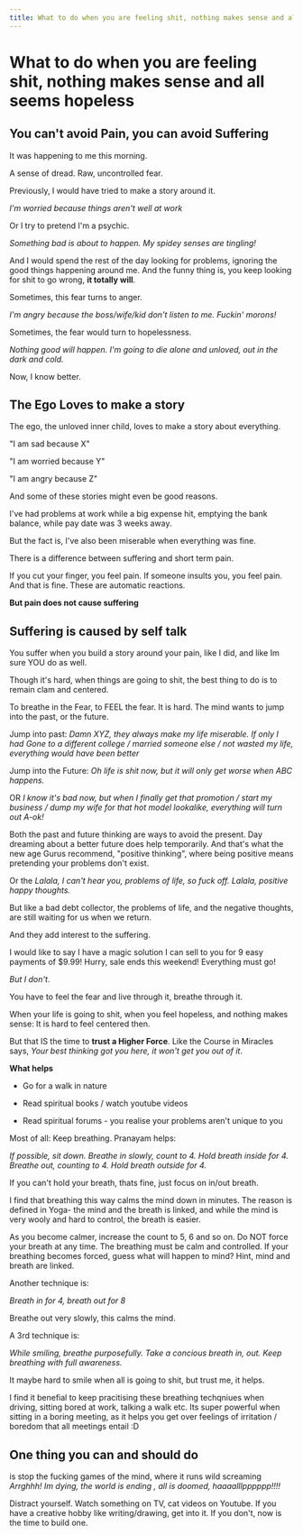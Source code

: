 ```yaml
---
title: What to do when you are feeling shit, nothing makes sense and all seems hopeless
---
```


# What to do when you are feeling shit, nothing makes sense and all seems hopeless

## You can't avoid Pain, you can avoid Suffering


It was happening to me this morning.

A sense of dread. Raw, uncontrolled fear.



Previously, I would have tried to make a story around it.

*I'm worried because things aren't well at work*

Or I try to pretend I'm a psychic.

*Something bad is about to happen. My spidey senses are tingling!*

And I would spend the rest of the day looking for problems, ignoring the good things happening around me. And the funny thing is, you keep looking for shit to go wrong, **it totally will**.


Sometimes, this fear turns to anger.

*I'm angry because the boss/wife/kid don't listen to me. Fuckin' morons!*

Sometimes, the fear would turn to hopelessness.

*Nothing good will happen. I'm going to die alone and unloved, out in the dark and cold.*

Now, I know better. 

## The Ego Loves to make a story

The ego, the unloved inner child, loves to make a story about everything.

"I am sad because X"

"I am worried because Y"

"I am angry because Z"

And some of these stories might even be good reasons.

I've had problems at work while a big expense hit, emptying the bank balance, while pay date was 3 weeks away.

But the fact is, I've also been miserable when everything was fine.

There is a difference between suffering and short term pain.

If you cut your finger, you feel pain. If someone insults you, you feel pain. And that is fine. These are automatic reactions.

**But pain does not cause suffering**

## Suffering is caused by self talk

You suffer when you build a story around your pain, like I did, and like Im sure YOU do as well.

Though it's hard, when things are going to shit, the best thing to do is to remain clam and centered.

To breathe in the Fear, to FEEL the fear. It is hard. The mind wants to jump into the past, or the future.

Jump into past: *Damn XYZ, they always make my life miserable. If only I had Gone to a different college / married someone else / not wasted my life, everything would have been better*

Jump into the Future: *Oh life is shit now, but it will only get worse when ABC happens.*

OR *I know it's bad now, but when I finally get that promotion / start my business / dump my wife for that hot model lookalike, everything will turn out A-ok!*

Both the past and future thinking are ways to avoid the present. Day dreaming about a better future does help temporarily. And that's what the new age Gurus recommend, "positive thinking", where being positive means pretending your problems don't exist.

Or the *Lalala, I can't hear you, problems of life, so fuck off. Lalala, positive happy thoughts.*

But like a bad debt collector, the problems of life, and the negative thoughts, are still waiting for us when we return.

And they add interest to the suffering.

I would like to say I have a magic solution I can sell to you for 9 easy payments of $9.99! Hurry, sale ends this weekend! Everything must go!

*But I don't*.

You have to feel the fear and live through it, breathe through it.

When your life is going to shit, when you feel hopeless, and nothing makes sense: It is hard to  feel centered then.

But that IS the time to **trust a Higher Force**. Like the Course in Miracles says, *Your best thinking got you here, it won't get you out of it*.

**What helps**

* Go for a walk in nature

* Read spiritual books / watch youtube videos

* Read spiritual forums - you realise your problems aren't unique to you


Most of all: Keep breathing. Pranayam helps:

*If possible, sit down. Breathe in slowly, count to 4. Hold breath inside for 4. Breathe out, counting to 4. Hold breath outside for 4.*


If you can't hold your breath, thats fine, just focus on in/out breath.

I find that breathing this way calms the mind down in minutes. The reason is defined in Yoga- the mind and the breath is linked, and while the mind is very wooly and hard to control, the breath is easier.

As you become calmer, increase the count to 5, 6 and so on. Do NOT force your breath at any time. The breathing must be calm and controlled. If your breathing becomes forced, guess what will happen to mind? Hint, mind and breath are linked.


Another technique is:

*Breath in for 4, breath out for 8*

Breathe out very slowly, this calms the mind.

A 3rd technique is:

*While smiling, breathe purposefully. Take a concious breath in, out. Keep breathing with full awareness.*

It maybe hard to smile when all is going to shit, but trust me, it helps.

I find it benefial to keep pracitising these breathing techqniues when driving, sitting bored at work, talking a walk etc. Its super powerful when sitting in  a boring meeting, as it helps you get over feelings of irritation / boredom that all meetings entail :D

## One thing you can and should do

is stop the fucking games of the mind, where it runs wild screaming *Arrghhh! Im dying, the world is ending , all is doomed, haaaalllpppppp!!!!*

Distract yourself. Watch something on TV, cat videos on Youtube. If you have a creative hobby like writing/drawing, get into it. If you don't, now is the time to build one.


